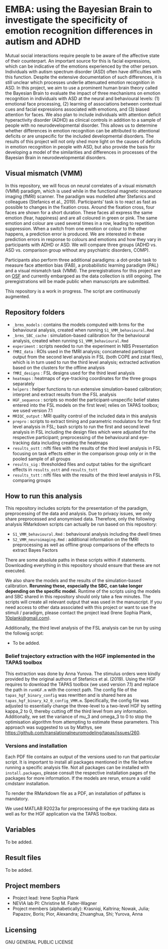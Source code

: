 # EMBA: using the Bayesian Brain to investigate the specificity of emotion recognition differences in autism and ADHD

Mutual social interactions require people to be aware of the affective state of their counterpart. An important source for this is facial expressions, which can be indicative of the emotions experienced by the other person. Individuals with autism spectrum disorder (ASD) often have difficulties with this function. Despite the extensive documentation of such differences, it is still unclear which processes underlie attenuated emotion recognition in ASD. In this project, we aim to use a prominent human brain theory called the Bayesian Brain to evaluate the impact of three mechanisms on emotion recognition in individuals with ASD at the neural and behavioural levels: (1) emotional face processing, (2) learning of associations between contextual cues and facial expressions associated with emotions, and (3) biased attention for faces. We also plan to include individuals with attention deficit hyperactivity disorder (ADHD) as clinical controls in addition to a sample of people with no neurodevelopmental disorder. This allows us to determine whether differences in emotion recognition can be attributed to attentional deficits or are unspecific for the included developmental disorders. The results of this project will not only shed more light on the causes of deficits in emotion recognition in people with ASD, but also provide the basis for developing a model of the similarities and differences in processes of the Bayesian Brain in neurodevelopmental disorders.

## Visual mismatch (VMM)

In this repository, we will focus on neural correlates of a visual mismatch (VMM) paradigm, which is used while in the functional magnetic resonance imaging (fMRI) scanner. The paradigm was modelled after Stefanics and colleagues (Stefanics et al., 2019). Participants’ task is to react as fast as possible to changes in the fixation cross. Around the fixation cross, four faces are shown for a short duration. These faces all express the same emotion (fear, happiness) and are all coloured in green or pink. The same emotion and colour are used several times in a row, leading to repetition suppression. When a switch from one emotion or colour to the other happens, a prediction error is produced. We are interested in these prediction errors in response to colours and emotions and how they vary in participants with ADHD or ASD. We will compare three groups (ADHD vs. ASD vs. comparison group without any psychiatric disorders, COMP). 

Participants also perform three additional paradigms: a dot-probe task to measure face attention bias (FAB), a probabilistic learning paradigm (PAL) and a visual mismatch task (VMM). The preregistrations for this project are on [OSF](https://osf.io/znrht) and currently embargoed as the data collection is still ongoing. The preregistrations will be made public when manuscripts are submitted. 

This repository is a work in progress. The script are continuously augmented.

## Repository folders

* `_brms_models`     : contains the models computed with brms for the behavioural analysis, created when running `S1_VMM_behavioural.Rmd`
* `_brms_SBC_cache`  : simulation-based calibration for the behavioural analysis, created when running `S1_VMM_behavioural.Rmd`
* `experiment`       : scripts needed to run the experiment in NBS Presentation
* `fMRI_data`        : ROIs used in the fMRI analysis; concatenated participant output from the second level analysis in FSL (both COPE and zstat files), which is in turn used to run the third level analysis; extracted activation based on the clusters for the offline analysis
* `fMRI_designs`     : FSL designs used for the third level analysis 
* `heatmaps`         : heatmaps of eye-tracking coordinates for the three groups separately
* `helpers`          : helper functions to run extensive simulation-based calibration; interpret and extract results from the FSL analysis
* `HGF_sequence`     : scripts so model the participant-unspecific belief states entered into the FSL models on the first level; relies on TAPAS toolbox; we used version 7.1
* `MRIQC_output`     : MRI quality control of the included data in this analysis
* `prepro`           : scripts to extract timing and parametric modulators for the first level analysis in FSL; bash scripts to run the first and second level analysis in FSL including the design files which were adjusted for the respective participant; preprocessing of the behavioural and eye-tracking data including creating the heatmaps
* `results_ostt`     : nifti files with the results of the third level analysis in FSL focusing on task effects either in the comparison group only or in the pooled sample of all groups
* `results_sig`      : thresholded files and output tables for the significant effects in `results_ostt` and `results_tstt`
* `results_tstt`     : nifti files with the results of the third level analysis in FSL comparing groups

## How to run this analysis

This repository includes scripts for the presentation of the paradigm, preprocessing of the data and analysis. Due to privacy issues, we only share preprocessed and anonymised data. Therefore, only the following analysis RMarkdown scripts can actually be run based on this repository: 

* `S1_VMM_behavioural.Rmd`  : behavioural analysis including the dwell times
* `S2_VMM_neuroimaging.Rmd` : additional information on the fMRI preprocessing as well as offline group comparisons of the effects to extract Bayes Factors

There are some absolute paths in these scripts within if statements. Downloading everything in this repository should ensure that these are not executed. 

We also share the models and the results of the simulation-based calibration. **Rerunning these, especially the SBC, can take longer depending on the specific model.** Runtime of the scripts using the models and SBC shared in this repository should only take a few minutes. The scripts will create all relevant output that was used in the manuscript. If you need access to other data associated with this project or want to use the stimuli / paradigm, please contact the project lead (Irene Sophia Plank, 10planki@gmail.com). 

Additionally, the third level analysis of the FSL analysis can be run by using the followig script: 
* To be added. 

### Belief trajectory extraction with the HGF implemented in the TAPAS toolbox

This extraction was done by Anna Yurova. The stimulus orders were kindly provided by the original authors of Stefanics et al. (2019). Using the HGF requires to download the TAPAS toolbox (we used version 7.1) and replace the path in `runHGF.m` with the correct path. The config file of the `tapas_hgf_binary_config` was rewritten and is shared here as `tapas_hgf_binary_k2_0_config_VMM.m`. Specifically, the config file was adjusted to essentially change the three-level to a two-level HGF by setting kappa_2 to 0, thereby cutting off the third level from any information. Additionally, we set the variance of mu_3 and omega_3 to 0 to stop the optimisation algorithm from attempting to estimate these parameters. This approach was suggested to us by Mathys, see https://github.com/translationalneuromodeling/tapas/issues/260.

### Versions and installation

Each PDF file contains an output of the versions used to run that particular script. It is important to install all packages mentioned in the file before running a specific analysis file. Not all packages can be installed with `install.packages`, please consult the respective installation pages of the packages for more information. If the models are rerun, ensure a valid cmdstanr installation. 

To render the RMarkdown file as a PDF, an installation of pdflatex is mandatory. 

We used MATLAB R2023a for preprocessing of the eye tracking data as well as for the HGF application via the TAPAS toolbox. 

## Variables

To be added. 

## Result files

To be added. 

## Project members

* Project lead: Irene Sophia Plank
* NEVIA lab PI: Christine M. Falter-Wagner
* Project members (alphabetically): Krasniqi, Kaltrina; Nowak, Julia; Papazov, Boris; Pior, Alexandra; Zhuanghua, Shi; Yurova, Anna

## Licensing

GNU GENERAL PUBLIC LICENSE
